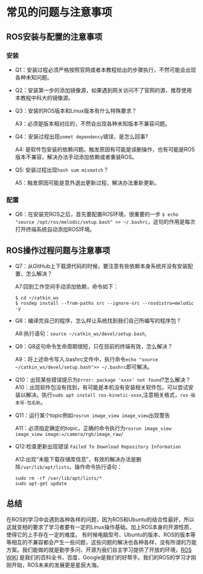 # 常见的问题与注意事项
## ROS安装与配置的注意事项
### 安装
* Q1：安装过程必须严格按照官网或者本教程给出的步骤执行，不然可能会出现各种未知问题。

* Q2：安装第一步的添加镜像源，如果遇到网关访问不了官网的源，推荐使用本教程中科大的镜像源。

* Q3：安装的ROS版本和Linux版本有什么特殊要求？

  A3：必须是版本相对应的，不然会出现各种未知版本不兼容问题。
   
* Q4：安装过程出现`unmet dependency`错误，是怎么回事?

  A4: 是软件包安装的依赖问题。触发原因有可能是误删操作，也有可能是ROS版本不兼容，解决办法手动添加依赖或者重装ROS。
  
* Q5: 安装过程出现`hash sum mismatch`？

  A5：触发原因可能是意外退出更新过程，解决办法重新更新。
 
### 配置
* Q6：在安装完ROS之后，首先要配置ROS环境，很重要的一步 `$ echo "source /opt/ros/melodic/setup.bash" >> ~/.bashrc`，这句的作用是每次打开终端系统自动添加ROS环境。

## ROS操作过程问题与注意事项
* Q7：从GitHub上下载源代码的时候，要注意有些依赖本身系统并没有安装配置，怎么解决？

  A7:回到工作空间手动添加依赖，命令如下：
  
      $ cd ~/catkin_ws
      $ rosdep install --from-paths src --ignore-src --rosdistro=melodic -y
             
* Q8：编译完自己的程序，怎么样让系统找到我们自己所编写的程序包？

  A8:执行语句：`source ~/catkin_ws/devel/setup.bash`,
  
* Q9：Q8这句命令生命周期很短，只在目前的终端有效，怎么解决？

  A9：将上述命令写入.bashrc文件中，执行命令`echo "source ~/catkin_ws/devel/setup.bash">> ~/.bashrc`即可解决。
  
* Q10：出现某些错误提示为`Error: package 'xxxx' not found`?怎么解决？
A10：出现软件包没有找到，有可能是本机没有安装相关软件包，可以尝试安装以解决。执行`sudo apt install ros-kinetic-xxxx`,注意相关格式，`ros-版本号-包名称`。

* Q11：运行某个topic例如`rosrun image_view image_view`出现警告

  A11：必须指定确定的topic，正确的命令执行为`rosrun image_view image_view image:=/camera/rgb/image_raw/`
  
* Q12:检查更新出现错误 `Failed To Download Repository Information`

  A12:出现“未能下载存储库信息”，有效的解决办法是删除`/var/lib/apt/lists`。操作命令执行语句：
  
      sudo rm -rf /var/lib/apt/lists/*
      sudo apt-get update
      
## 总结
在ROS的学习中会遇到各种各样的问题，因为ROS和Ubuntu的结合性最好，所以这就变相的要求了学习者要有一定的Linux操作基础。加上ROS本身的开源性质，使得它的上手存在一定的难度。 有时候电脑型号、Ubuntu的版本、ROS的版本等等相互的不兼容都会产生一些问题，这些问题的解决也各种各样，没有所谓的万能方案。我们能做的就是勤学多问，开源为我们自主学习提供了开放的环境，[ROS WIKI](http://wiki.ros.org/cn) 是我们的百科全书，百度、Google是我们的好帮手。我们的ROS的学习才刚刚开始，ROS未来的发展更是星辰大海。
